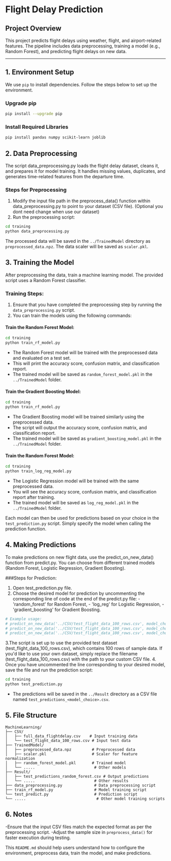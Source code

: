 # **Flight Delay Prediction**

## **Project Overview**
This project predicts flight delays using weather, flight, and airport-related features. The pipeline includes data preprocessing, training a model (e.g., Random Forest), and predicting flight delays on new data.

---

## **1. Environment Setup**

We use `pip` to install dependencies. Follow the steps below to set up the environment.

### Upgrade pip
```bash 
pip install --upgrade pip
```

### Install Required Libraries
```bash
pip install pandas numpy scikit-learn joblib
```
## **2. Data Preprocessing**
The script data_preprocessing.py loads the flight delay dataset, cleans it, and prepares it for model training. It handles missing values, duplicates, and generates time-related features from the departure time.

### Steps for Preprocessing
1. Modify the input file path in the preprocess_data() function within data_preprocessing.py to point to your dataset (CSV file). (Optional you dont need change when use our dataset)
2. Run the preprocessing script:
```bash
cd training
python data_preprocessing.py 
```
The processed data will be saved in the `../TrainedModel` directory as `preprocessed_data.npz`.
The data scaler will be saved as `scaler.pkl`.

## **3. Training the Model**
After preprocessing the data, train a machine learning model. The provided script uses a Random Forest classifier.

### Training Steps:
1. Ensure that you have completed the preprocessing step by running the `data_preprocessing.py` script.
2. You can train the models using the following commands:

#### Train the Random Forest Model:
```bash
cd training
python train_rf_model.py
```
- The Random Forest model will be trained with the preprocessed data and evaluated on a test set.
- This will print the accuracy score, confusion matrix, and classification report.
- The trained model will be saved as `random_forest_model.pkl` in the `../TrainedModel` folder.

#### Train the Gradient Boosting Model:
```bash
cd training
python train_rf_model.py
```
- The Gradient Boosting model will be trained similarly using the preprocessed data.
- The script will output the accuracy score, confusion matrix, and classification report.
- The trained model will be saved as `gradient_boosting_model.pkl` in the `../TrainedModel` folder.

#### Train the Random Forest Model:
```bash
cd training
python train_log_reg_model.py
```
- The Logistic Regression model will be trained with the same preprocessed data.
- You will see the accuracy score, confusion matrix, and classification report after training.
- The trained model will be saved as `log_reg_model.pkl` in the `../TrainedModel` folder.

Each model can then be used for predictions based on your choice in the `test_prediction.py` script. Simply specify the model when calling the prediction function.

## **4. Making Predictions**
To make predictions on new flight data, use the predict_on_new_data() function from predict.py. You can choose from different trained models (Random Forest, Logistic Regression, Gradient Boosting).

###Steps for Prediction:
1. Open test_prediction.py file.
2. Choose the desired model for prediction by uncommenting the corresponding line of code at the end of the predict.py file:
        - 'random_forest' for Random Forest,
        - 'log_reg' for Logistic Regression,
        - 'gradient_boosting' for Gradient Boosting.
```bash
# Example usage:
# predict_on_new_data('../CSV/test_flight_data_100_rows.csv', model_choice='random_forest')
# predict_on_new_data('../CSV/test_flight_data_100_rows.csv', model_choice='log_reg')
# predict_on_new_data('../CSV/test_flight_data_100_rows.csv', model_choice='gradient_boosting')
```
3.The script is set up to use the provided test dataset (test_flight_data_100_rows.csv), which contains 100 rows of sample data. If you'd like to use your own dataset, simply replace the filename (test_flight_data_100_rows.csv) with the path to your custom CSV file.
4. Once you have uncommented the line corresponding to your desired model, save the file and run the prediction script:
```bash
cd training
python test_prediction.py
```
- The predictions will be saved in the `../Result` directory as a CSV file named `test_predictions_<model_choice>.csv`.

## **5. File Structure**
```plaintext
MachineLearning/
├── CSV/
│   ├── full_data_flightdelay.csv    # Input training data
│   └── test_flight_data_100_rows.csv # Input test data
├── TrainedModel/
│   ├── preprocessed_data.npz         # Preprocessed data
│   ├── scaler.pkl                    # Scaler for feature normalization
│   ├── random_forest_model.pkl       # Trained model
│   └── .....                          # Other models
├── Result/
│   ├── test_predictions_random_forest.csv # Output predictions
│   └── .....                          # Other results
├── data_preprocessing.py              # Data preprocessing script
├── train_rf_model.py                  # Model training script
└── test_predict.py                    # Prediction script
└── .....                               # Other model training scripts
```
## **6. Notes**
-Ensure that the input CSV files match the expected format as per the preprocessing script.
-Adjust the sample size in `preprocess_data()` for faster execution during testing.


This `README.md` should help users understand how to configure the environment, preprocess data, train the model, and make predictions.
